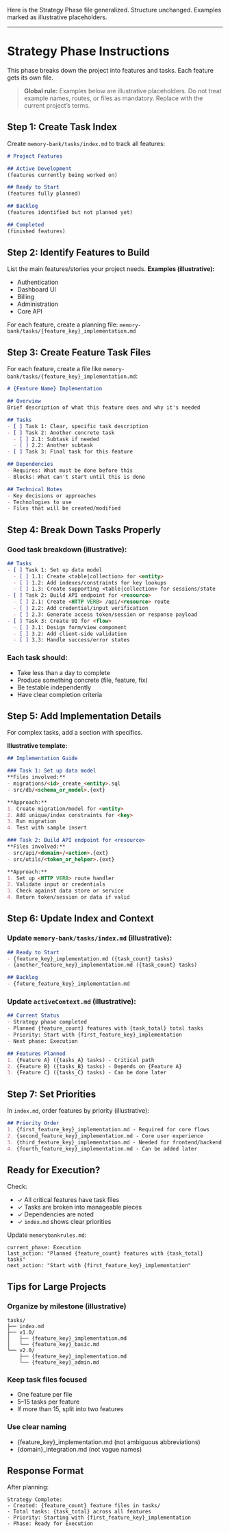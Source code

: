 Here is the Strategy Phase file generalized. Structure unchanged. Examples marked as illustrative placeholders.

---

# Strategy Phase Instructions

This phase breaks down the project into features and tasks. Each feature gets its own file.

> **Global rule:** Examples below are illustrative placeholders. Do not treat example names, routes, or files as mandatory. Replace with the current project’s terms.

## Step 1: Create Task Index

Create `memory-bank/tasks/index.md` to track all features:

```markdown
# Project Features

## Active Development
(features currently being worked on)

## Ready to Start
(features fully planned)

## Backlog
(features identified but not planned yet)

## Completed
(finished features)
```

## Step 2: Identify Features to Build

List the main features/stories your project needs.
**Examples (illustrative):**

* Authentication
* Dashboard UI
* Billing
* Administration
* Core API

For each feature, create a planning file: `memory-bank/tasks/{feature_key}_implementation.md`

## Step 3: Create Feature Task Files

For each feature, create a file like `memory-bank/tasks/{feature_key}_implementation.md`:

```markdown
# {Feature Name} Implementation

## Overview
Brief description of what this feature does and why it's needed

## Tasks
- [ ] Task 1: Clear, specific task description
- [ ] Task 2: Another concrete task
  - [ ] 2.1: Subtask if needed
  - [ ] 2.2: Another subtask
- [ ] Task 3: Final task for this feature

## Dependencies
- Requires: What must be done before this
- Blocks: What can't start until this is done

## Technical Notes
- Key decisions or approaches
- Technologies to use
- Files that will be created/modified
```

## Step 4: Break Down Tasks Properly

### Good task breakdown (illustrative):

```markdown
## Tasks
- [ ] Task 1: Set up data model
  - [ ] 1.1: Create <table|collection> for <entity>
  - [ ] 1.2: Add indexes/constraints for key lookups
  - [ ] 1.3: Create supporting <table|collection> for sessions/state
- [ ] Task 2: Build API endpoint for <resource>
  - [ ] 2.1: Create <HTTP VERB> /api/<resource> route
  - [ ] 2.2: Add credential/input verification
  - [ ] 2.3: Generate access token/session or response payload
- [ ] Task 3: Create UI for <flow>
  - [ ] 3.1: Design form/view component
  - [ ] 3.2: Add client-side validation
  - [ ] 3.3: Handle success/error states
```

### Each task should:

* Take less than a day to complete
* Produce something concrete (file, feature, fix)
* Be testable independently
* Have clear completion criteria

## Step 5: Add Implementation Details

For complex tasks, add a section with specifics.

**Illustrative template:**

```markdown
## Implementation Guide

### Task 1: Set up data model
**Files involved:**
- migrations/<id>_create_<entity>.sql
- src/db/<schema_or_model>.{ext}

**Approach:**
1. Create migration/model for <entity>
2. Add unique/index constraints for <key>
3. Run migration
4. Test with sample insert

### Task 2: Build API endpoint for <resource>
**Files involved:**
- src/api/<domain>/<action>.{ext}
- src/utils/<token_or_helper>.{ext}

**Approach:**
1. Set up <HTTP VERB> route handler
2. Validate input or credentials
3. Check against data store or service
4. Return token/session or data if valid
```

## Step 6: Update Index and Context

### Update `memory-bank/tasks/index.md` (illustrative):

```markdown
## Ready to Start
- {feature_key}_implementation.md ({task_count} tasks)
- {another_feature_key}_implementation.md ({task_count} tasks)

## Backlog
- {future_feature_key}_implementation.md
```

### Update `activeContext.md` (illustrative):

```markdown
## Current Status
- Strategy phase completed
- Planned {feature_count} features with {task_total} total tasks
- Priority: Start with {first_feature_key}_implementation
- Next phase: Execution

## Features Planned
1. {Feature A} ({tasks_A} tasks) - Critical path
2. {Feature B} ({tasks_B} tasks) - Depends on {Feature A}
3. {Feature C} ({tasks_C} tasks) - Can be done later
```

## Step 7: Set Priorities

In `index.md`, order features by priority (illustrative):

```markdown
## Priority Order
1. {first_feature_key}_implementation.md - Required for core flows
2. {second_feature_key}_implementation.md - Core user experience
3. {third_feature_key}_implementation.md - Needed for frontend/backend integration
4. {fourth_feature_key}_implementation.md - Can be added later
```

## Ready for Execution?

Check:

* ✓ All critical features have task files
* ✓ Tasks are broken into manageable pieces
* ✓ Dependencies are noted
* ✓ `index.md` shows clear priorities

Update `memorybankrules.md`:

```
current_phase: Execution
last_action: "Planned {feature_count} features with {task_total} tasks"
next_action: "Start with {first_feature_key}_implementation"
```

## Tips for Large Projects

### Organize by milestone (illustrative)

```
tasks/
├── index.md
├── v1.0/
│   ├── {feature_key}_implementation.md
│   └── {feature_key}_basic.md
└── v2.0/
    ├── {feature_key}_implementation.md
    └── {feature_key}_admin.md
```

### Keep task files focused

* One feature per file
* 5–15 tasks per feature
* If more than 15, split into two features

### Use clear naming

* {feature\_key}\_implementation.md (not ambiguous abbreviations)
* {domain}\_integration.md (not vague names)

## Response Format

After planning:

```
Strategy Complete:
- Created: {feature_count} feature files in tasks/
- Total tasks: {task_total} across all features
- Priority: Starting with {first_feature_key}_implementation
- Phase: Ready for Execution
```
